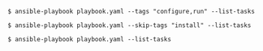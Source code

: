 ```console
$ ansible-playbook playbook.yaml --tags "configure,run" --list-tasks
```

```console
$ ansible-playbook playbook.yaml --skip-tags "install" --list-tasks
```

```console
$ ansible-playbook playbook.yaml --list-tasks
```